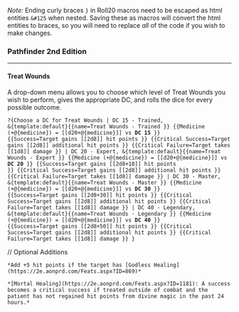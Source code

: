 *Note:*  Ending curly braces ``}`` in Roll20 macros need to be escaped as html entities ``&#125`` when nested.  Saving these as macros will convert the html entities to  braces, so you will need to replace *all* of the code if you wish to make changes.




### Pathfinder 2nd Edition
<hr />

#### Treat Wounds  
A drop-down menu allows you to choose which level of Treat Wounds you wish to perform, gives the appropriate DC, and rolls the dice for every possible outcome.

<code>?{Choose a DC for Treat Wounds
|
DC 15 - Trained,
&{template:default&#125;{{name=Treat Wounds - Trained &#125;&#125;  {{Medicine (+@{medicine}) = [[d20+@{medicine}]] vs **DC 15** &#125;&#125; {{Success=Target gains [[2d8]] hit points &#125;&#125; {{Critical Success=Target gains [[2d8]] additional hit points &#125;&#125; {{Critical Failure=Target takes [[1d8]] damage &#125;&#125;
|
DC 20 - Expert,
&{template:default&#125;{{name=Treat Wounds - Expert &#125;&#125;  {{Medicine (+@{medicine}) = [[d20+@{medicine}]] vs **DC 20** &#125;&#125; {{Success=Target gains [[2d8+10]] hit points &#125;&#125; {{Critical Success=Target gains [[2d8]] additional hit points &#125;&#125; {{Critical Failure=Target takes [[1d8]] damage &#125;&#125; 
|
DC 30 - Master,
&{template:default&#125;{{name=Treat Wounds - Master &#125;&#125;  {{Medicine (+@{medicine}) = [[d20+@{medicine}]] vs **DC 30** &#125;&#125; {{Success=Target gains [[2d8+30]] hit points &#125;&#125; {{Critical Success=Target gains [[2d8]] additional hit points &#125;&#125; {{Critical Failure=Target takes [[1d8]] damage &#125;&#125; 
|
DC 40 - Legendary,
&{template:default&#125;{{name=Treat Wounds - Legendary &#125;&#125;  {{Medicine (+@{medicine}) = [[d20+@{medicine}]] vs **DC 40** &#125;&#125; {{Success=Target gains [[2d8+50]] hit points &#125;&#125; {{Critical Success=Target gains [[2d8]] additional hit points &#125;&#125; {{Critical Failure=Target takes [[1d8]] damage &#125;&#125; 
}
</code>

// Optional Additions

``*Add +5 hit points if the target has [Godless Healing](https://2e.aonprd.com/Feats.aspx?ID=869)*``

``*[Mortal Healing](https://2e.aonprd.com/Feats.aspx?ID=1181): A success becomes a critical success if treated outside of combat and the patient has not regained hit points from divine magic in the past 24 hours.*``
